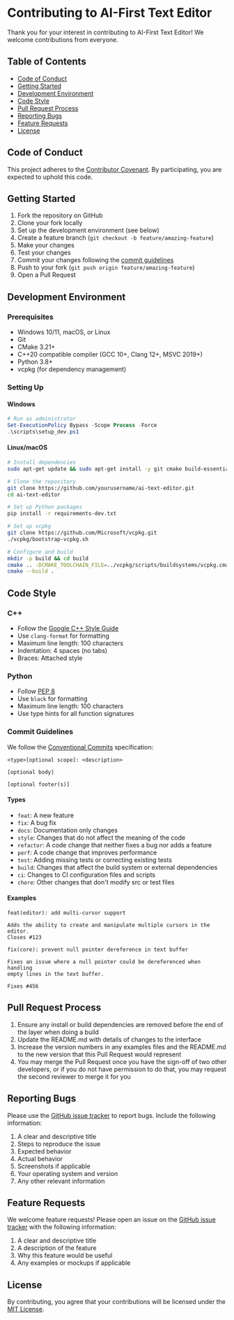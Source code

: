 # Contributing to AI-First Text Editor

Thank you for your interest in contributing to AI-First Text Editor! We welcome contributions from everyone.

## Table of Contents

- [Code of Conduct](#code-of-conduct)
- [Getting Started](#getting-started)
- [Development Environment](#development-environment)
- [Code Style](#code-style)
- [Pull Request Process](#pull-request-process)
- [Reporting Bugs](#reporting-bugs)
- [Feature Requests](#feature-requests)
- [License](#license)

## Code of Conduct

This project adheres to the [Contributor Covenant](CODE_OF_CONDUCT.md). By participating, you are expected to uphold this code.

## Getting Started

1. Fork the repository on GitHub
2. Clone your fork locally
3. Set up the development environment (see below)
4. Create a feature branch (`git checkout -b feature/amazing-feature`)
5. Make your changes
6. Test your changes
7. Commit your changes following the [commit guidelines](#commit-guidelines)
8. Push to your fork (`git push origin feature/amazing-feature`)
9. Open a Pull Request

## Development Environment

### Prerequisites

- Windows 10/11, macOS, or Linux
- Git
- CMake 3.21+
- C++20 compatible compiler (GCC 10+, Clang 12+, MSVC 2019+)
- Python 3.8+
- vcpkg (for dependency management)

### Setting Up

#### Windows

```powershell
# Run as administrator
Set-ExecutionPolicy Bypass -Scope Process -Force
.\scripts\setup_dev.ps1
```

#### Linux/macOS

```bash
# Install dependencies
sudo apt-get update && sudo apt-get install -y git cmake build-essential python3-pip

# Clone the repository
git clone https://github.com/yourusername/ai-text-editor.git
cd ai-text-editor

# Set up Python packages
pip install -r requirements-dev.txt

# Set up vcpkg
git clone https://github.com/Microsoft/vcpkg.git
./vcpkg/bootstrap-vcpkg.sh

# Configure and build
mkdir -p build && cd build
cmake .. -DCMAKE_TOOLCHAIN_FILE=../vcpkg/scripts/buildsystems/vcpkg.cmake
cmake --build .
```

## Code Style

### C++

- Follow the [Google C++ Style Guide](https://google.github.io/styleguide/cppguide.html)
- Use `clang-format` for formatting
- Maximum line length: 100 characters
- Indentation: 4 spaces (no tabs)
- Braces: Attached style

### Python

- Follow [PEP 8](https://www.python.org/dev/peps/pep-0008/)
- Use `black` for formatting
- Maximum line length: 100 characters
- Use type hints for all function signatures

### Commit Guidelines

We follow the [Conventional Commits](https://www.conventionalcommits.org/) specification:

```
<type>[optional scope]: <description>

[optional body]

[optional footer(s)]
```

#### Types

- `feat`: A new feature
- `fix`: A bug fix
- `docs`: Documentation only changes
- `style`: Changes that do not affect the meaning of the code
- `refactor`: A code change that neither fixes a bug nor adds a feature
- `perf`: A code change that improves performance
- `test`: Adding missing tests or correcting existing tests
- `build`: Changes that affect the build system or external dependencies
- `ci`: Changes to CI configuration files and scripts
- `chore`: Other changes that don't modify src or test files

#### Examples

```
feat(editor): add multi-cursor support

Adds the ability to create and manipulate multiple cursors in the editor.
Closes #123
```

```
fix(core): prevent null pointer dereference in text buffer

Fixes an issue where a null pointer could be dereferenced when handling
empty lines in the text buffer.

Fixes #456
```

## Pull Request Process

1. Ensure any install or build dependencies are removed before the end of the layer when doing a build
2. Update the README.md with details of changes to the interface
3. Increase the version numbers in any examples files and the README.md to the new version that this Pull Request would represent
4. You may merge the Pull Request once you have the sign-off of two other developers, or if you do not have permission to do that, you may request the second reviewer to merge it for you

## Reporting Bugs

Please use the [GitHub issue tracker](https://github.com/yourusername/ai-text-editor/issues) to report bugs. Include the following information:

1. A clear and descriptive title
2. Steps to reproduce the issue
3. Expected behavior
4. Actual behavior
5. Screenshots if applicable
6. Your operating system and version
7. Any other relevant information

## Feature Requests

We welcome feature requests! Please open an issue on the [GitHub issue tracker](https://github.com/yourusername/ai-text-editor/issues) with the following information:

1. A clear and descriptive title
2. A description of the feature
3. Why this feature would be useful
4. Any examples or mockups if applicable

## License

By contributing, you agree that your contributions will be licensed under the [MIT License](LICENSE).
